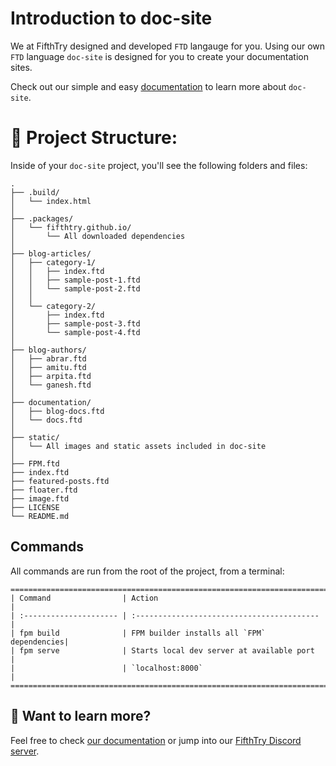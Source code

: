 # Introduction to doc-site

We at FifthTry designed and developed `FTD` langauge for you. Using our own `FTD`
language `doc-site` is designed for you to create your documentation sites. 

Check out our simple and easy [documentation](/docs/) to learn more about 
`doc-site`.

# 🚀 Project Structure:

Inside of your `doc-site` project, you'll see the following folders and files:
```
.
├── .build/
│   └── index.html
│
├── .packages/
│   └── fifthtry.github.io/
│   	└── All downloaded dependencies
│
├── blog-articles/
│	├── category-1/
│   │	├── index.ftd
│   │   ├── sample-post-1.ftd
│   │   └── sample-post-2.ftd
│   │
│   └── category-2/
│   	├── index.ftd
│       ├── sample-post-3.ftd
│       └── sample-post-4.ftd
│
├── blog-authors/
│   ├── abrar.ftd
│   ├── amitu.ftd
│   ├── arpita.ftd
│   └── ganesh.ftd
│
├── documentation/
│   ├── blog-docs.ftd
│   └── docs.ftd
│
├── static/
│   └── All images and static assets included in doc-site
│
├── FPM.ftd
├── index.ftd
├── featured-posts.ftd
├── floater.ftd
├── image.ftd
├── LICENSE
└── README.md
```

## Commands

All commands are run from the root of the project, from a terminal:

```
=======================================================================
| Command                | Action                                     |
| :--------------------- | :----------------------------------------- |
| fpm build              | FPM builder installs all `FPM` dependencies|
| fpm serve              | Starts local dev server at available port  |
|                        | `localhost:8000`                           |
=======================================================================
```

## 👀 Want to learn more?

Feel free to check [our documentation](https://fpm.dev/) or jump into our [FifthTry Discord server](https://discord.gg/bucrdvptYd).
